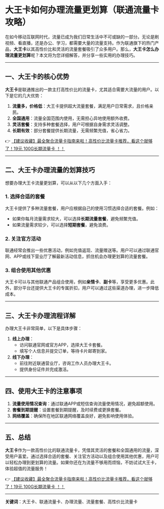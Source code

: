 # 大王卡如何办理流量更划算（联通流量卡攻略）

在如今移动互联网时代，流量已成为我们日常生活中不可或缺的一部分。无论是刷视频、看直播，还是办公、学习，都需要大量的流量支持。作为联通旗下的热门产品，**大王卡**以其高性价比和灵活的流量套餐吸引了众多用户。那么，**大王卡怎么办理流量更划算**呢？本文将为您详细解答，并分享一些实用的办理技巧。

---

## 一、大王卡的核心优势

**大王卡**是联通推出的一款主打高性价比的流量卡，尤其适合需要大流量的用户。以下是它的几大优势：

1. **流量多，价格低**：大王卡提供超大流量套餐，满足用户日常需求，且价格亲民。
2. **全国通用**：流量全国范围内使用，无需担心异地使用额外收费。
3. **灵活套餐**：支持多种套餐选择，用户可根据自身需求灵活调整。
4. **长期有效**：部分套餐提供长期流量，无需频繁充值，省心省力。

👉 [【建议收藏】最全聚合流量卡指南来啦！高性价比流量卡推荐，看这个就够了！19元 100G长期流量卡 ！！](https://bit.ly/Liuliangka)

---

## 二、大王卡办理流量的划算技巧

想要办理大王卡流量更划算，可以从以下几个方面入手：

### 1. 选择合适的套餐
大王卡提供了多种流量套餐，用户应根据自己的使用习惯选择合适的套餐。例如：
- 如果你每月流量需求较大，可以选择**长期流量套餐**，避免频繁充值。
- 如果流量需求较少，可以选择**短期套餐**，避免浪费。

### 2. 关注官方活动
联通经常会推出一些优惠活动，例如充值返现、流量赠送等。用户可以通过联通官网、APP或线下营业厅了解最新活动信息，抓住机会办理更划算的流量套餐。

### 3. 组合使用其他优惠
大王卡可以与其他联通产品组合使用，例如**亲情卡**、**副卡**等，享受更多优惠。此外，部分平台还提供大王卡的专属折扣，用户可以通过这些渠道办理，进一步降低成本。

---

## 三、大王卡办理流程详解

办理大王卡非常简单，以下是具体步骤：

1. **线上办理**：
   - 访问联通官网或官方APP，选择大王卡套餐。
   - 填写个人信息并提交订单，等待卡片邮寄到家。
2. **线下办理**：
   - 前往附近联通营业厅，咨询工作人员办理大王卡。
   - 提供身份证件并完成激活。

---

## 四、使用大王卡的注意事项

1. **流量使用情况查询**：通过联通APP或短信查询流量使用情况，避免超额使用。
2. **套餐到期提醒**：设置套餐到期提醒，及时续费或更换套餐。
3. **网络覆盖**：确保所在地区联通网络覆盖良好，避免影响使用体验。

---

## 五、总结

**大王卡**作为一款高性价比的联通流量卡，凭借其灵活的套餐和全国通用的流量，深受用户喜爱。通过选择合适的套餐、关注官方活动以及组合使用其他优惠，用户可以轻松办理到更划算的流量。如果你还在为流量不够用而烦恼，不妨试试大王卡，体验超值的流量服务！

👉 [【建议收藏】最全聚合流量卡指南来啦！高性价比流量卡推荐，看这个就够了！19元 100G长期流量卡 ！！](https://bit.ly/Liuliangka)

---

**关键词**：大王卡、联通流量卡、办理流量、流量套餐、高性价比流量卡